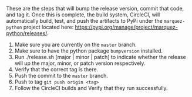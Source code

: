 These are the steps that will bump the release version, commit that code, and tag it. Once this is complete, the build system, CircleCI, will automatically build, test, and push the artifacts to PyPi under the `marquez-python` project located here: https://pypi.org/manage/project/marquez-python/releases/.

1. Make sure you are currently on the `master` branch.
2. Make sure to have the python package `bumpversion` installed.
3. Run ./release.sh [major | minor | patch] to indicate whether the release will up the major, minor, or patch version respectively.
4. Verify that the correct tag is there.
5. Push the commit to the `master` branch.
6. Push to tag `git push origin <tag>`
7. Follow the CircleCI builds and Verify that they run successfully.
